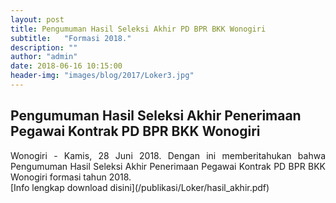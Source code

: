 ```yaml
---
layout: post
title: Pengumuman Hasil Seleksi Akhir PD BPR BKK Wonogiri
subtitle:   "Formasi 2018."
description: ""
author: "admin"
date: 2018-06-16 10:15:00
header-img: "images/blog/2017/Loker3.jpg"
---
```



## Pengumuman Hasil Seleksi Akhir Penerimaan Pegawai Kontrak  PD BPR BKK Wonogiri
<div style="text-align: justify;">Wonogiri - Kamis, 28 Juni 2018. 
Dengan ini memberitahukan bahwa Pengumuman Hasil Seleksi Akhir Penerimaan Pegawai Kontrak  PD BPR BKK Wonogiri
formasi tahun 2018.</div>
[Info lengkap download disini](/publikasi/Loker/hasil_akhir.pdf)

